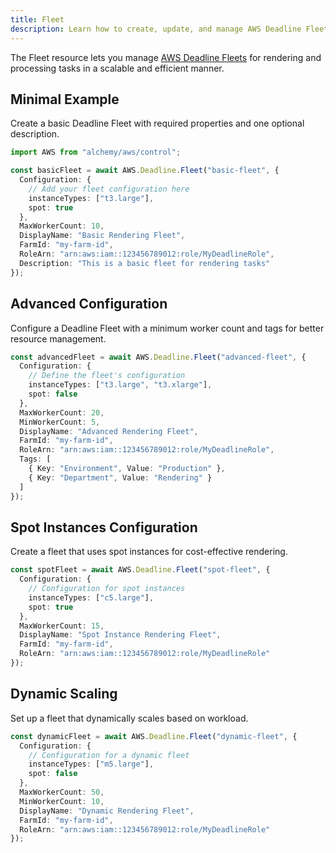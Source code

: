 ```yaml
---
title: Fleet
description: Learn how to create, update, and manage AWS Deadline Fleets using Alchemy Cloud Control.
---
```



The Fleet resource lets you manage [AWS Deadline Fleets](https://docs.aws.amazon.com/deadline/latest/userguide/) for rendering and processing tasks in a scalable and efficient manner.

## Minimal Example

Create a basic Deadline Fleet with required properties and one optional description.

```ts
import AWS from "alchemy/aws/control";

const basicFleet = await AWS.Deadline.Fleet("basic-fleet", {
  Configuration: {
    // Add your fleet configuration here
    instanceTypes: ["t3.large"],
    spot: true
  },
  MaxWorkerCount: 10,
  DisplayName: "Basic Rendering Fleet",
  FarmId: "my-farm-id",
  RoleArn: "arn:aws:iam::123456789012:role/MyDeadlineRole",
  Description: "This is a basic fleet for rendering tasks"
});
```

## Advanced Configuration

Configure a Deadline Fleet with a minimum worker count and tags for better resource management.

```ts
const advancedFleet = await AWS.Deadline.Fleet("advanced-fleet", {
  Configuration: {
    // Define the fleet's configuration
    instanceTypes: ["t3.large", "t3.xlarge"],
    spot: false
  },
  MaxWorkerCount: 20,
  MinWorkerCount: 5,
  DisplayName: "Advanced Rendering Fleet",
  FarmId: "my-farm-id",
  RoleArn: "arn:aws:iam::123456789012:role/MyDeadlineRole",
  Tags: [
    { Key: "Environment", Value: "Production" },
    { Key: "Department", Value: "Rendering" }
  ]
});
```

## Spot Instances Configuration

Create a fleet that uses spot instances for cost-effective rendering.

```ts
const spotFleet = await AWS.Deadline.Fleet("spot-fleet", {
  Configuration: {
    // Configuration for spot instances
    instanceTypes: ["c5.large"],
    spot: true
  },
  MaxWorkerCount: 15,
  DisplayName: "Spot Instance Rendering Fleet",
  FarmId: "my-farm-id",
  RoleArn: "arn:aws:iam::123456789012:role/MyDeadlineRole"
});
```

## Dynamic Scaling

Set up a fleet that dynamically scales based on workload.

```ts
const dynamicFleet = await AWS.Deadline.Fleet("dynamic-fleet", {
  Configuration: {
    // Configuration for a dynamic fleet
    instanceTypes: ["m5.large"],
    spot: false
  },
  MaxWorkerCount: 50,
  MinWorkerCount: 10,
  DisplayName: "Dynamic Rendering Fleet",
  FarmId: "my-farm-id",
  RoleArn: "arn:aws:iam::123456789012:role/MyDeadlineRole"
});
```
